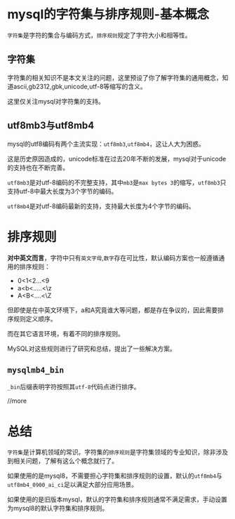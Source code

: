 # mysql的字符集与排序规则-基本概念

`字符集`是字符的集合与编码方式，`排序规则`规定了字符大小和相等性。

## 字符集

字符集的相关知识不是本文关注的问题，这里预设了你了解字符集的通用概念，知道ascii,gb2312,gbk,unicode,utf-8等缩写的含义。

这里仅关注mysql对字符集的支持。

## utf8mb3与utf8mb4

mysql的utf8编码有两个主流实现：`utf8mb3`,`utf8mb4`，这让人大为困惑。

这是历史原因造成的，unicode标准在过去20年不断的发展，mysql对于unicode的支持也在不断完善。

`utf8mb3`是对utf-8编码的不完整支持，其中`mb3`是`max bytes 3`的缩写，`utf8mb3`只支持utf-8中最大长度为3个字节的编码。

`utf8mb4`是对utf-8编码最新的支持，支持最大长度为4个字节的编码。

# 排序规则

**对中英文而言**，字符中只有`英文字母`,`数字`存在可比性，默认编码方案也一般遵循通用的排序规则：

- 0<1<2...<9
- a<b<.....<\z
- A<B<....<\Z

但即使是在中英文环境下，a和A究竟谁大等问题，都是存在争议的，因此需要排序规则定义顺序。

而在其它语言环境，有着不同的排序规则。

MySQL对这些规则进行了研究和总结，提出了一些解决方案。

## `mysqlmb4_bin`

`_bin`后缀表明字符按照其`utf-8`代码点进行排序。

//more

# 总结

`字符集`是计算机领域的常识。字符集的`排序规则`是字符集领域的专业知识，除非涉及到相关问题，了解有这么个概念就行了。

如果使用的是mysql8，不需要担心字符集和排序规则的设置，默认的`utf8mb4`与`utf8mb4_0900_ai_ci`足以满足大部分应用场景。

如果使用的是旧版本mysql，默认的字符集和排序规则通常不满足需求，手动设置为mysql8的默认字符集和排序规则。
